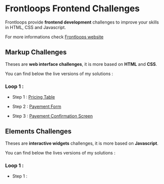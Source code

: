 # Frontloops Frontend Challenges

Frontloops provide **frontend development** challenges to improve your skills in HTML, CSS and Javascript.

For more informations check [Frontloops website](https://frontloops.io/)

## Markup Challenges

Theses are **web interface challenges**, it is more based on **HTML** and **CSS**.

You can find below the live versions of my solutions :

### Loop 1 :

- Step 1 : [Pricing Table](https://zathio.github.io/frontloops-challenges/markup-challenges/loop1-step1/)

- Step 2 : [Payement Form](https://zathio.github.io/frontloops-challenges/markup-challenges/loop1-step2/)

- Step 3 : [Payement Confirmation Screen](https://zathio.github.io/frontloops-challenges/markup-challenges/loop1-step3/)


## Elements Challenges

Theses are **interactive widgets** challenges, it is more based on **Javascript**.

You can find below the lives versions of my solutions :

### Loop 1 :

- Step 1 :